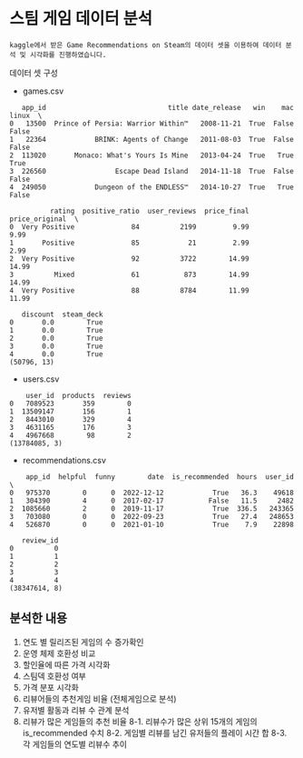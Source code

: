 # 스팀 게임 데이터 분석
```
kaggle에서 받은 Game Recommendations on Steam의 데이터 셋을 이용하여 데이터 분석 및 시각화를 진행하였습니다.
```

데이터 셋 구성
- games.csv
```
   app_id                              title date_release   win    mac  linux  \
0   13500  Prince of Persia: Warrior Within™   2008-11-21  True  False  False   
1   22364            BRINK: Agents of Change   2011-08-03  True  False  False   
2  113020       Monaco: What's Yours Is Mine   2013-04-24  True   True   True   
3  226560                 Escape Dead Island   2014-11-18  True  False  False   
4  249050            Dungeon of the ENDLESS™   2014-10-27  True   True  False   

          rating  positive_ratio  user_reviews  price_final  price_original  \
0  Very Positive              84          2199         9.99            9.99   
1       Positive              85            21         2.99            2.99   
2  Very Positive              92          3722        14.99           14.99   
3          Mixed              61           873        14.99           14.99   
4  Very Positive              88          8784        11.99           11.99   

   discount  steam_deck  
0       0.0        True  
1       0.0        True  
2       0.0        True  
3       0.0        True  
4       0.0        True  
(50796, 13)
```
- users.csv
```
    user_id  products  reviews
0   7089523       359        0
1  13509147       156        1
2   8443010       329        4
3   4631165       176        3
4   4967668        98        2
(13784085, 3)
```
- recommendations.csv
```
    app_id  helpful  funny        date  is_recommended  hours  user_id  \
0   975370        0      0  2022-12-12            True   36.3    49618   
1   304390        4      0  2017-02-17           False   11.5     2482   
2  1085660        2      0  2019-11-17            True  336.5   243365   
3   703080        0      0  2022-09-23            True   27.4   248653   
4   526870        0      0  2021-01-10            True    7.9    22898   

   review_id  
0          0  
1          1  
2          2  
3          3  
4          4  
(38347614, 8)
```

## 분석한 내용
1. 연도 별 릴리즈된 게임의 수 증가확인
2. 운영 체제 호환성 비교
3. 할인율에 따른 가격 시각화
4. 스팀덱 호환성 여부
5. 가격 분포 시각화
6. 리뷰어들의 추천게임 비율 (전체게임으로 분석)
7. 유저별 활동과 리뷰 수 관계 분석
8. 리뷰가 많은 게임들의 추천 비율
   8-1. 리뷰수가 많은 상위 15개의 게임의 is_recommended 수치
   8-2. 게임별 리뷰를 남긴 유저들의 플레이 시간 합
   8-3. 각 게임들의 연도별 리뷰수 추이
